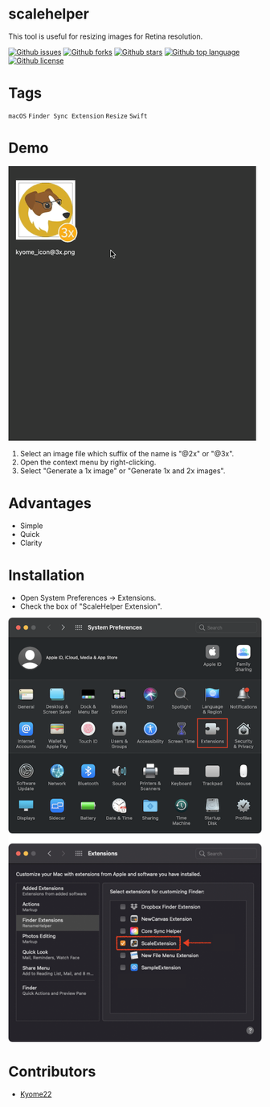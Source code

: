 # scalehelper

<!-- # Short Description -->

This tool is useful for resizing images for Retina resolution.

<!-- # Badges -->

[![Github issues](https://img.shields.io/github/issues/Kyome22/scalehelper)](https://github.com/Kyome22/scalehelper/issues)
[![Github forks](https://img.shields.io/github/forks/Kyome22/scalehelper)](https://github.com/Kyome22/scalehelper/network/members)
[![Github stars](https://img.shields.io/github/stars/Kyome22/scalehelper)](https://github.com/Kyome22/scalehelper/stargazers)
[![Github top language](https://img.shields.io/github/languages/top/Kyome22/scalehelper)](https://github.com/Kyome22/scalehelper/)
[![Github license](https://img.shields.io/github/license/Kyome22/scalehelper)](https://github.com/Kyome22/scalehelper/)

# Tags

`macOS` `Finder Sync Extension` `Resize` `Swift`

# Demo

![Demo](resources/file-0.gif)

1. Select an image file which suffix of the name is "@2x" or "@3x".
2. Open the context menu by right-clicking.
3. Select "Generate a 1x image" or "Generate 1x and 2x images".

# Advantages

- Simple
- Quick
- Clarity

# Installation

- Open System Preferences -> Extensions.
- Check the box of "ScaleHelper Extension".

![Installation](resources/file-1.png)

# Contributors

- [Kyome22](https://github.com/Kyome22)

<!-- CREATED_BY_LEADYOU_README_GENERATOR -->
